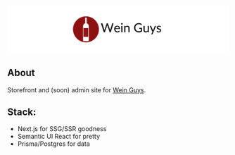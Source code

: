 <p align="center">
  <img src="./public/logo.svg">
</p>

## About

Storefront and (soon) admin site for [Wein Guys](https://weinguys.com). 

## Stack:

-   Next.js for SSG/SSR goodness
-   Semantic UI React for pretty
-   Prisma/Postgres for data
